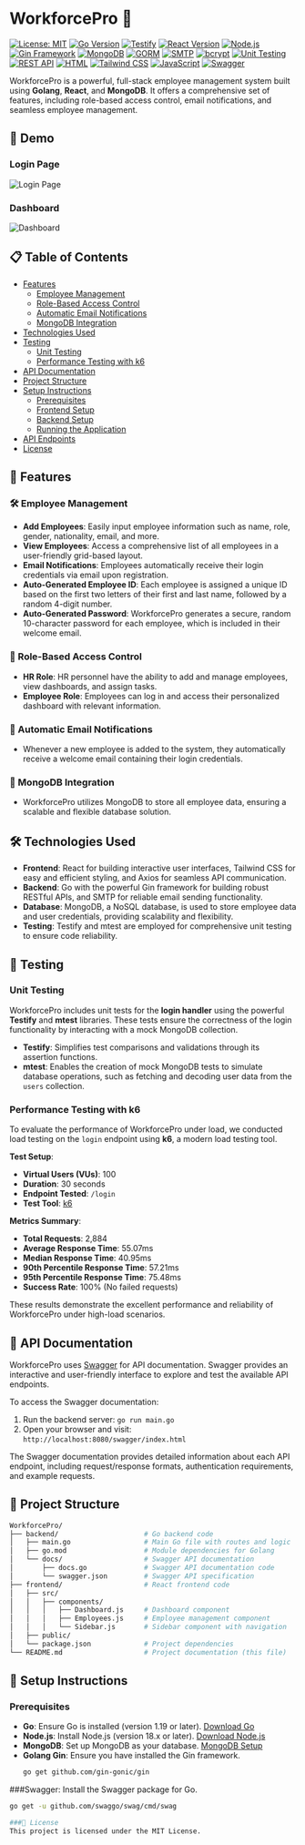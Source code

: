 # **WorkforcePro** 🚀

[![License: MIT](https://img.shields.io/badge/License-MIT-yellow.svg)](https://opensource.org/licenses/MIT)
[![Go Version](https://img.shields.io/badge/Go-1.19-blue.svg)](https://golang.org/doc/go1.19)
[![Testify](https://img.shields.io/badge/Testify-Unit%20Testing-blue.svg)](https://github.com/stretchr/testify)
[![React Version](https://img.shields.io/badge/React-18.2.0-blue.svg)](https://reactjs.org/)
[![Node.js](https://img.shields.io/badge/Node.js-18.x-green.svg)](https://nodejs.org/)
[![Gin Framework](https://img.shields.io/badge/Gin-1.7.7-red.svg)](https://gin-gonic.com/)
[![MongoDB](https://img.shields.io/badge/MongoDB-4.4.x-green.svg)](https://www.mongodb.com/)
[![GORM](https://img.shields.io/badge/GORM-1.22-blue.svg)](https://gorm.io/)
[![SMTP](https://img.shields.io/badge/SMTP-Email%20Service-blue.svg)](https://en.wikipedia.org/wiki/Simple_Mail_Transfer_Protocol)
[![bcrypt](https://img.shields.io/badge/bcrypt-Password%20Hashing-orange.svg)](https://github.com/golang/crypto/blob/master/bcrypt/bcrypt.go)
[![Unit Testing](https://img.shields.io/badge/Unit%20Testing-Passed-brightgreen.svg)](https://en.wikipedia.org/wiki/Unit_testing)
[![REST API](https://img.shields.io/badge/RESTful-API-lightgrey.svg)](https://en.wikipedia.org/wiki/Representational_state_transfer)
[![HTML](https://img.shields.io/badge/HTML5-orange.svg)](https://developer.mozilla.org/en-US/docs/Web/Guide/HTML/HTML5)
[![Tailwind CSS](https://img.shields.io/badge/Tailwind_CSS-v3.0-blue.svg)](https://tailwindcss.com/)
[![JavaScript](https://img.shields.io/badge/JavaScript-ES6-yellow.svg)](https://developer.mozilla.org/en-US/docs/Web/JavaScript)
[![Swagger](https://img.shields.io/badge/Swagger-API%20Documentation-green.svg)](https://swagger.io/)

WorkforcePro is a powerful, full-stack employee management system built using **Golang**, **React**, and **MongoDB**. It offers a comprehensive set of features, including role-based access control, email notifications, and seamless employee management.

## 🌟 Demo

### Login Page

![Login Page](https://github.com/user-attachments/assets/322e5706-f056-48e2-9fec-2a82cc990309)

### Dashboard

![Dashboard](https://github.com/user-attachments/assets/c5f83ccf-4d67-4237-a72b-aa1c73226db2)

## 📋 Table of Contents

- [Features](#features)
  - [Employee Management](#employee-management)
  - [Role-Based Access Control](#role-based-access-control)
  - [Automatic Email Notifications](#automatic-email-notifications)
  - [MongoDB Integration](#mongodb-integration)
- [Technologies Used](#technologies-used)
- [Testing](#testing)
  - [Unit Testing](#unit-testing)
  - [Performance Testing with k6](#performance-testing-with-k6)
- [API Documentation](#api-documentation)
- [Project Structure](#project-structure)
- [Setup Instructions](#setup-instructions)
  - [Prerequisites](#prerequisites)
  - [Frontend Setup](#frontend-setup)
  - [Backend Setup](#backend-setup)
  - [Running the Application](#running-the-application)
- [API Endpoints](#api-endpoints)
- [License](#license)

## 🌟 Features

### 🛠️ Employee Management

- **Add Employees**: Easily input employee information such as name, role, gender, nationality, email, and more.
- **View Employees**: Access a comprehensive list of all employees in a user-friendly grid-based layout.
- **Email Notifications**: Employees automatically receive their login credentials via email upon registration.
- **Auto-Generated Employee ID**: Each employee is assigned a unique ID based on the first two letters of their first and last name, followed by a random 4-digit number.
- **Auto-Generated Password**: WorkforcePro generates a secure, random 10-character password for each employee, which is included in their welcome email.

### 🔐 Role-Based Access Control

- **HR Role**: HR personnel have the ability to add and manage employees, view dashboards, and assign tasks.
- **Employee Role**: Employees can log in and access their personalized dashboard with relevant information.

### 📧 Automatic Email Notifications

- Whenever a new employee is added to the system, they automatically receive a welcome email containing their login credentials.

### 🍃 MongoDB Integration

- WorkforcePro utilizes MongoDB to store all employee data, ensuring a scalable and flexible database solution.

## 🛠️ Technologies Used

- **Frontend**: React for building interactive user interfaces, Tailwind CSS for easy and efficient styling, and Axios for seamless API communication.
- **Backend**: Go with the powerful Gin framework for building robust RESTful APIs, and SMTP for reliable email sending functionality.
- **Database**: MongoDB, a NoSQL database, is used to store employee data and user credentials, providing scalability and flexibility.
- **Testing**: Testify and mtest are employed for comprehensive unit testing to ensure code reliability.

## 🧪 Testing

### Unit Testing

WorkforcePro includes unit tests for the **login handler** using the powerful **Testify** and **mtest** libraries. These tests ensure the correctness of the login functionality by interacting with a mock MongoDB collection.

- **Testify**: Simplifies test comparisons and validations through its assertion functions.
- **mtest**: Enables the creation of mock MongoDB tests to simulate database operations, such as fetching and decoding user data from the `users` collection.

### Performance Testing with k6

To evaluate the performance of WorkforcePro under load, we conducted load testing on the `login` endpoint using **k6**, a modern load testing tool.

**Test Setup**:

- **Virtual Users (VUs)**: 100
- **Duration**: 30 seconds
- **Endpoint Tested**: `/login`
- **Test Tool**: [k6](https://k6.io/)

**Metrics Summary**:

- **Total Requests**: 2,884
- **Average Response Time**: 55.07ms
- **Median Response Time**: 40.95ms
- **90th Percentile Response Time**: 57.21ms
- **95th Percentile Response Time**: 75.48ms
- **Success Rate**: 100% (No failed requests)

These results demonstrate the excellent performance and reliability of WorkforcePro under high-load scenarios.

## 📝 API Documentation

WorkforcePro uses [Swagger](https://swagger.io/) for API documentation. Swagger provides an interactive and user-friendly interface to explore and test the available API endpoints.

To access the Swagger documentation:

1. Run the backend server: `go run main.go`
2. Open your browser and visit: `http://localhost:8080/swagger/index.html`

The Swagger documentation provides detailed information about each API endpoint, including request/response formats, authentication requirements, and example requests.

## 📁 Project Structure

```bash
WorkforcePro/
├── backend/                     # Go backend code
│   ├── main.go                  # Main Go file with routes and logic
│   ├── go.mod                   # Module dependencies for Golang
│   └── docs/                    # Swagger API documentation
│       ├── docs.go              # Swagger API documentation code
│       └── swagger.json         # Swagger API specification
├── frontend/                    # React frontend code
│   ├── src/
│   │   ├── components/
│   │   │   ├── Dashboard.js     # Dashboard component
│   │   │   ├── Employees.js     # Employee management component
│   │   │   └── Sidebar.js       # Sidebar component with navigation
│   ├── public/
│   └── package.json             # Project dependencies
└── README.md                    # Project documentation (this file)
```

## 🚀 Setup Instructions

### Prerequisites
- **Go**: Ensure Go is installed (version 1.19 or later). [Download Go](https://golang.org/dl/)
- **Node.js**: Install Node.js (version 18.x or later). [Download Node.js](https://nodejs.org/)
- **MongoDB**: Set up MongoDB as your database. [MongoDB Setup](https://docs.mongodb.com/manual/installation/)
- **Golang Gin**: Ensure you have installed the Gin framework.  
  ```bash
  go get github.com/gin-gonic/gin

###Swagger: Install the Swagger package for Go.
  ```bash
  go get -u github.com/swaggo/swag/cmd/swag

###📄 License
This project is licensed under the MIT License.
